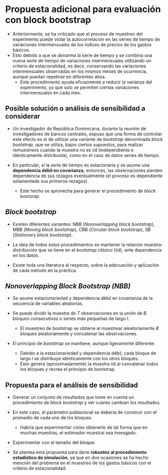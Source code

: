 # Propuesta adicional para evaluación con **block bootstrap**

- Anteriormente, se ha criticado que el proceso de muestreo del experimento puede violar la autocorrelación en las series de tiempo de variaciones intermensuales de los índices de precios de los gastos básicos.
- Esto debido a que se *desarma* la serie de tiempo y se combina una nueva serie de tiempo de variaciones intermensuales utilizando un criterio de estacionalidad, es decir, conservando las variaciones intermensuales observadas en los mismos meses de ocurrencia, aunque puedan repetirse en diferentes años.
  - Este procedimiento ayuda eficazmente a reducir la varianza del experimento, ya que solo se permiten ciertas variaciones intermensuales en cada mes. 

## Posible solución o análisis de sensibilidad a considerar

- Un investigador de República Dominicana, durante la reunión de investigadores de bancos centrales, expuso que una forma de controlar este efecto es el de utilizar una variante de *bootstrap* denominada *block bootstrap*, que se utiliza, bajos ciertos supuestos, para realizar remuestreos cuando la muestra no es iid (independiente e idénticamente distribuida), como en el caso de datos series de tiempo. 

- En particular, si la serie de tiempo es estacionaria y se asume una **dependencia débil en covarianza**, entonces, las observaciones pierden dependencia de sus rezagos eventualmente (el proceso es dependiente solamentede sus primeros rezagos). 
  - Este hecho se aprovecha para generar el procedimiento de *block bootsrap*.
 
## *Block bootstrap*

- Existen diferentes variantes: NBB (*Nonoverlapping block bootstrap*), MBB (*Moving block bootstrap*), CBB (*Circular block bootstrap*), SB (*Stationary block bootstrap*). 

- La idea de todos estos procedimientos es mantener la relación muestra-distribución que se tiene en el *bootstrap clásico* (iid), ante dependencia en los datos.

- Existe toda una literatura al respecto, sobre la adecuación y aplicación de cada método en la práctica.

## *Nonoverlapping Block Bootstrap (NBB)*

- Se asume estacionariedad y dependencia débil en covarianza de la secuencia de variables aleatorias.
- Se puede dividir la muestra de $T$ observaciones en la unión de $B$ bloques consecutivos o series más pequeñas de largo $l$. 
  - El muestreo de bootstrap se obtiene al muestrear aleatoriamente $B$ bloques aleatoriamente y concatenar las observaciones. 

- El principio de *bootstrap* se mantiene, aunque ligeramente diferente:
  - Debido a la estacionariedad y dependencia débil, cada bloque de largo $l$ se distribuye idénticamente con los otros bloques. 
  - Esto genera (aproximadamente) la muestra iid al concatenar todos los bloques y recrea el principio de bootstrap.

## Propuesta para el análisis de sensibilidad

- Generar un conjunto de resultados que tome en cuenta un procedimiento de *block bootstrap* y ver cuánto cambian los resultados.

- En este caso, el parámetro poblacional se debería de construir con el promedio de cada uno de los bloques.
  - Habría que experimentar cómo obtenerlo de tal forma que en muchas muestras, el estimador muestral sea insesgado. 

- Experimentar con el tamaño del bloque. 

- Se plantea esta propuesta para darle **robustez al procedimiento estadístico de simulación**, ya que en dos ocasiones se ha hecho mención del problema en el muestreo de los gastos básicos con el criterio de estacionalidad.